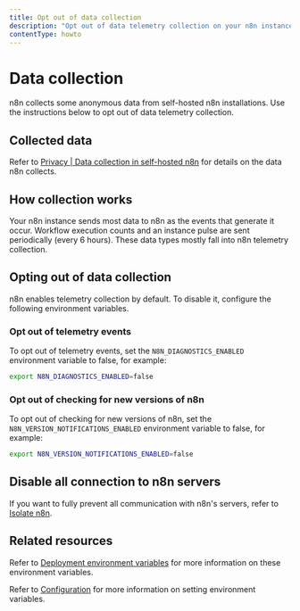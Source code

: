```yaml
---
title: Opt out of data collection
description: "Opt out of data telemetry collection on your n8n instance."
contentType: howto
---
```


# Data collection

n8n collects some anonymous data from self-hosted n8n installations. Use the instructions below to opt out of data telemetry collection.

## Collected data

Refer to [Privacy | Data collection in self-hosted n8n](/privacy-security/privacy.md#data-collection-in-self-hosted-n8n) for details on the data n8n collects.

## How collection works

Your n8n instance sends most data to n8n as the events that generate it occur. Workflow execution counts and an instance pulse are sent periodically (every 6 hours). These data types mostly fall into n8n telemetry collection.

## Opting out of data collection

n8n enables telemetry collection by default. To disable it, configure the following environment variables.

### Opt out of telemetry events

To opt out of telemetry events, set the `N8N_DIAGNOSTICS_ENABLED` environment variable to false, for example:

```bash
export N8N_DIAGNOSTICS_ENABLED=false
```

### Opt out of checking for new versions of n8n

To opt out of checking for new versions of n8n, set the `N8N_VERSION_NOTIFICATIONS_ENABLED` environment variable to false, for example:

```bash
export N8N_VERSION_NOTIFICATIONS_ENABLED=false
```

## Disable all connection to n8n servers

If you want to fully prevent all communication with n8n's servers, refer to [Isolate n8n](/hosting/configuration/configuration-examples/isolation.md).

## Related resources

Refer to [Deployment environment variables](/hosting/configuration/environment-variables.md#deployment) for more information on these environment variables.

Refer to [Configuration](/hosting/configuration/configuration-methods.md) for more information on setting environment variables.
